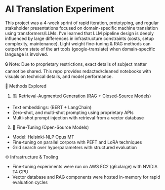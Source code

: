 # AI Translation Experiment

This project was a 4-week sprint of rapid iteration, prototyping, and regular stakeholder presentations focused on domain-specific machine translation using transformers/LLMs. I've learned that LLM pipeline design is deeply influenced by large differences in infrastructure constraints (costs, setup complexity, maintenance). Light weight fine-tuning & RAG methods can outperform state of the art tools (google-translate) when domain-specific language is involved.

🔒 Note: Due to proprietary restrictions, exact details of subject matter cannot be shared. This repo provides redacted/cleaned notebooks with visuals on technical details, and model performance.

🚀 Methods Explored
1. 🏗️ Retrieval-Augmented Generation (RAG + Closed-Source Models)

 - Text embeddings: (BERT + LangChain)
 - Zero-shot, and multi-shot prompting using proprietary APIs
 - Multi-shot prompt injection with retrieval from a vector database

2. 🧠 Fine-Tuning (Open-Source Models)

 - Model: Helsinki-NLP Opus MT
 - Fine-tuning on parallel corpora with PEFT and LoRA techniques
 - Grid search over hyperparameters with structured evaluation

⚙️ Infrastructure & Tooling
 - Fine-tuning experiments were run on AWS EC2 (g6.xlarge) with NVIDIA T4 GPU
 - Vector database and RAG components were hosted in-memory for rapid evaluation cycles

